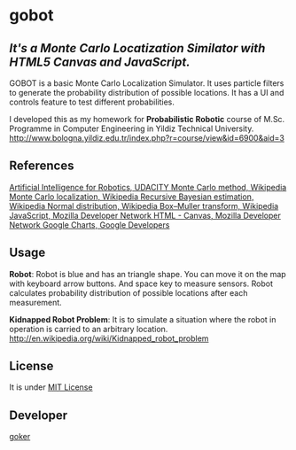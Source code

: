 gobot
======

*It's a Monte Carlo Locatization Similator with HTML5 Canvas and JavaScript.*
-----------------------------------------------------------------------------

GOBOT is a basic Monte Carlo Localization Simulator. 
It uses particle filters to generate the probability distribution of possible 
locations. It has a UI and controls feature to test different probabilities. 

I developed this as my homework for **Probabilistic Robotic** course of M.Sc. 
Programme in Computer Engineering in Yildiz Technical University. http://www.bologna.yildiz.edu.tr/index.php?r=course/view&id=6900&aid=3


References
----------

[Artificial Intelligence for Robotics, UDACITY ](https://www.udacity.com/course/cs373)
[Monte Carlo method, Wikipedia](http://en.wikipedia.org/wiki/Monte_Carlo_method)
[Monte Carlo localization, Wikipedia ](http://en.wikipedia.org/wiki/Monte_Carlo_localization)
[Recursive Bayesian estimation, Wikipedia ](http://en.wikipedia.org/wiki/Recursive_Bayesian_estimation)
[Normal distribution, Wikipedia ](http://en.wikipedia.org/wiki/Normal_distribution)
[Box–Muller transform, Wikipedia ](http://en.wikipedia.org/wiki/Box%E2%80%93Muller_transform)
[JavaScript, Mozilla Developer Network ](https://developer.mozilla.org/en-US/docs/Web/JavaScript)
[HTML - Canvas, Mozilla Developer Network ](https://developer.mozilla.org/en/docs/HTML/Canvas)
[Google Charts, Google Developers](https://developers.google.com/chart/)


Usage
-----

**Robot**: Robot is blue and has an triangle shape. You can move it on the map 
with keyboard arrow buttons. And space key to measure sensors. Robot calculates probability distribution 
of possible locations after each measurement.

**Kidnapped Robot Problem**: It is to simulate a situation where the robot 
in operation is carried to an arbitrary location. 
http://en.wikipedia.org/wiki/Kidnapped_robot_problem


License
-------
It is under [MIT License](https://github.com/gokercebeci/gobot/blob/master/LICENSE "MIT License") 


Developer
---------
[goker](http://gokercebeci.com/ "goker")
